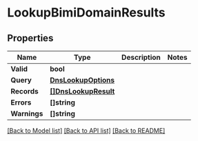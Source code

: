 # LookupBimiDomainResults

## Properties

Name | Type | Description | Notes
------------ | ------------- | ------------- | -------------
**Valid** | **bool** |  | 
**Query** | [**DnsLookupOptions**](DNSLookupOptions) |  | 
**Records** | [**[]DnsLookupResult**](DNSLookupResult) |  | 
**Errors** | **[]string** |  | 
**Warnings** | **[]string** |  | 

[[Back to Model list]](../README#documentation-for-models) [[Back to API list]](../README#documentation-for-api-endpoints) [[Back to README]](../README)


